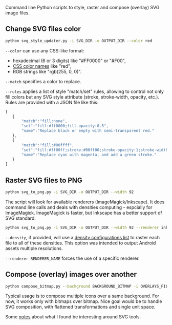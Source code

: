 Command line Python scripts to style, raster and compose (overlay) SVG image files.

## Change SVG files color
```bash
python svg_style_updater.py -i SVG_DIR -o OUTPUT_DIR --color red
```
`--color` can use any CSS-like format:
* hexadecimal (6 or 3 digits) like "#FF0000" or "#F00",
* [CSS color names](code/color_names.cfg) like "red",
* RGB strings like "rgb(255, 0, 0)".

`--match` specifies a color to replace.

`--rules` applies a list of style "match/set" rules, allowing to control not only fill colors but any SVG style attribute (stroke, stroke-width, opacity, etc.). Rules are provided with a JSON file like this:
 ```javascript
[
    {
        "match":"fill:none",
        "set":"fill:#ff0000;fill-opacity:0.5",
        "name":"Replace black or empty with semi-transparent red."
    },
    {
        "match":"fill:#00ffff",
        "set":"fill:#ff00ff;stroke:#00ff00;stroke-opacity:1;stroke-width:25;",
        "name":"Replace cyan with magenta, and add a green stroke."
    }
]
 ```


## Raster SVG files to PNG
```bash
python svg_to_png.py -i SVG_DIR -o OUTPUT_DIR --width 92
```
The script will look for available renderers (ImageMagick/Inkscape). It does command line calls and deals with densities computing - espcially for ImageMagick. ImageMagick is faster, but Inkscape has a better support of SVG standard.
```bash
python svg_to_png.py -i SVG_DIR -o OUTPUT_DIR --width 92 --renderer inkscape --density xhdpi
```
`--density`, if provided, will use a [density configurations list](code/densities.json) to raster each file to all of these densities. This option was intended to output Android assets multiple resolutions.

`--renderer RENDERER_NAME` forces the use of a specific renderer.


## Compose (overlay) images over another
```bash
python compose_bitmap.py --background BACKGROUND_BITMAP -i OVERLAYS_FILES_DIR -o OUTPUT_DIR
```
Typical usage is to compose multiple icons over a same background.
For now, it works only with bitmaps over bitmap. Nice goal would be to handle SVG composition, with flattened transformations and single unit space.

 Some [notes](notes_about_svg.md) about what I found be interesting around SVG tools.
